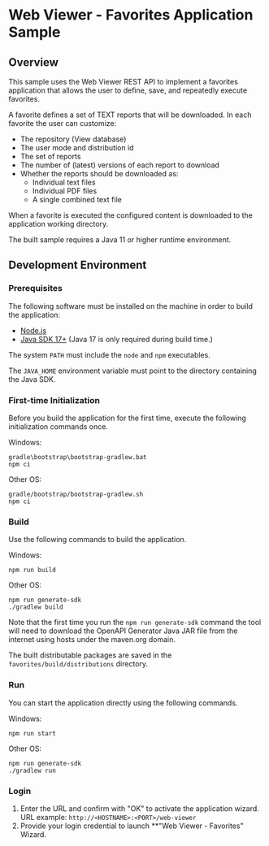 # Web Viewer - Favorites Application Sample

## Overview

This sample uses the Web Viewer REST API to implement a favorites application
that allows the user to define, save, and repeatedly execute favorites.

A favorite defines a set of TEXT reports that will be downloaded.
In each favorite the user can customize:

- The repository (View database)
- The user mode and distribution id
- The set of reports
- The number of (latest) versions of each report to download
- Whether the reports should be downloaded as:
    - Individual text files
    - Individual PDF files
    - A single combined text file

When a favorite is executed the configured content is downloaded to the
application working directory.

The built sample requires a Java 11 or higher runtime environment.

## Development Environment

### Prerequisites

The following software must be installed on the machine in order to build the application:

- [Node.js](https://nodejs.org/en/)
- [Java SDK 17+](https://adoptium.net/) (Java 17 is only required during build time.)

The system `PATH` must include the `node` and `npm` executables.

The `JAVA_HOME` environment variable must point to the directory containing the Java SDK.

### First-time Initialization

Before you build the application for the first time, execute the following initialization commands
once.

Windows:

    gradle\bootstrap\bootstrap-gradlew.bat
    npm ci

Other OS:

    gradle/bootstrap/bootstrap-gradlew.sh
    npm ci

### Build

Use the following commands to build the application.

Windows:

    npm run build

Other OS:

    npm run generate-sdk
    ./gradlew build

Note that the first time you run the `npm run generate-sdk` command the tool will need to download
the OpenAPI Generator Java JAR file from the internet using hosts under the maven.org domain.

The built distributable packages are saved in the `favorites/build/distributions` directory.

### Run

You can start the application directly using the following commands.

Windows:

    npm run start

Other OS:

    npm run generate-sdk
    ./gradlew run

### Login 

1. Enter the URL and confirm with "OK" to activate the application wizard.
 URL example: `http://<HOSTNAME>:<PORT>/web-viewer`
2. Provide your login credential to launch **"Web Viewer - Favorites" Wizard.
